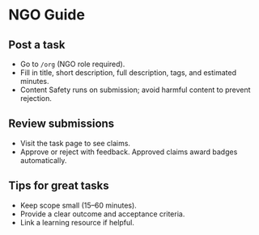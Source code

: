 # NGO Guide

## Post a task
- Go to `/org` (NGO role required).
- Fill in title, short description, full description, tags, and estimated minutes.
- Content Safety runs on submission; avoid harmful content to prevent rejection.

## Review submissions
- Visit the task page to see claims.
- Approve or reject with feedback. Approved claims award badges automatically.

## Tips for great tasks
- Keep scope small (15–60 minutes).
- Provide a clear outcome and acceptance criteria.
- Link a learning resource if helpful.